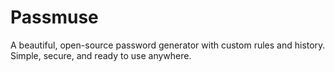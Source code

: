 # Passmuse
A beautiful, open-source password generator with custom rules and history. Simple, secure, and ready to use anywhere.
